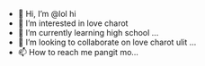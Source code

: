 - 👋 Hi, I’m @lol hi
- 👀 I’m interested in love charot
- 🌱 I’m currently learning  high school ...
- 💞️ I’m looking to collaborate on love charot ulit ...
- 📫 How to reach me pangit mo...

<!---
Manteqt/Manteqt is a ✨ special ✨ repository because its `README.md` (this file) appears on your GitHub profile.
You can click the Preview link to take a look at your changes.
--->
